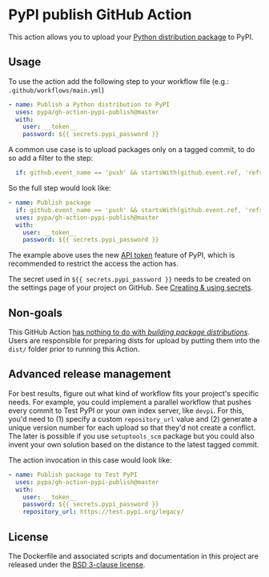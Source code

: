 # PyPI publish GitHub Action
This action allows you to upload your [Python distribution package](
https://packaging.python.org/glossary/#term-distribution-package) to
PyPI.


## Usage

To use the action add the following step to your workflow file (e.g.:
`.github/workflows/main.yml`)


```yml
- name: Publish a Python distribution to PyPI
  uses: pypa/gh-action-pypi-publish@master
  with:
    user: __token__
    password: ${{ secrets.pypi_password }}
```

A common use case is to upload packages only on a tagged commit, to do so add a
filter to the step:


```yml
  if: github.event_name == 'push' && startsWith(github.event.ref, 'refs/tags')
```

So the full step would look like:


```yml
- name: Publish package
  if: github.event_name == 'push' && startsWith(github.event.ref, 'refs/tags')
  uses: pypa/gh-action-pypi-publish@master
  with:
    user: __token__
    password: ${{ secrets.pypi_password }}
```

The example above uses the new [API token](https://pypi.org/help/#apitoken)
feature of PyPI, which is recommended to restrict the access the action has.

The secret used in `${{ secrets.pypi_password }}` needs to be created on the settings
page of your project on GitHub. See [Creating & using secrets].


## Non-goals

This GitHub Action [has nothing to do with _building package
distributions_]. Users are responsible for preparing dists for upload
by putting them into the `dist/` folder prior to running this Action.


## Advanced release management

For best results, figure out what kind of workflow fits your
project's specific needs.
For example, you could implement a parallel workflow that
pushes every commit to Test PyPI or your own index server,
like `devpi`. For this, you'd need to (1) specify a custom
`repository_url` value and (2) generate a unique version
number for each upload so that they'd not create a conflict.
The later is possible if you use `setuptools_scm` package but
you could also invent your own solution based on the distance
to the latest tagged commit.

The action invocation in this case would look like:
```yml
- name: Publish package to Test PyPI
  uses: pypa/gh-action-pypi-publish@master
  with:
    user: __token__
    password: ${{ secrets.pypi_password }}
    repository_url: https://test.pypi.org/legacy/
```


## License

The Dockerfile and associated scripts and documentation in this project
are released under the [BSD 3-clause license](LICENSE.md).


[Creating & using secrets]: https://help.github.com/en/articles/virtual-environments-for-github-actions#creating-and-using-secrets-encrypted-variables
[has nothing to do with _building package distributions_]:
https://github.com/pypa/gh-action-pypi-publish/issues/11#issuecomment-530480449
